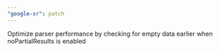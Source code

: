 ```yaml
---
"google-sr": patch
---
```


Optimize parser performance by checking for empty data earlier when noPartialResults is enabled
